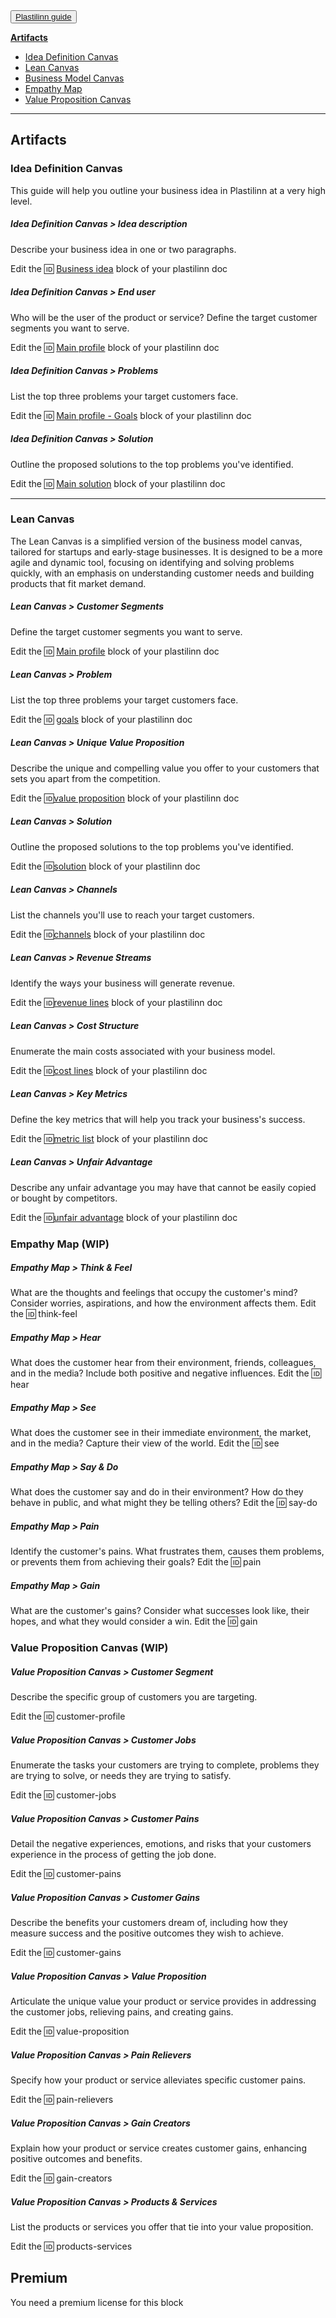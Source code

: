 <button class="btn btn-primary btn-outline bg-base-200 p-2 rounded">
    <a href="https://plastilinn.com/#/pages/guide" target="_blank"></i> Plastilinn guide</a>
</button>

**[Artifacts](#artifacts)**
- [Idea Definition Canvas](#idea-definition-canvas)
- [Lean Canvas](#lean-canvas)
- [Business Model Canvas](#business-model-canvas)
- [Empathy Map](#empathy-map)
- [Value Proposition Canvas](#value-proposition-canvas)

---

## Artifacts


### Idea Definition Canvas

This guide will help you outline your business idea in Plastilinn at a very high level.

##### Idea Definition Canvas > Idea description

Describe your business idea in one or two paragraphs.

Edit the 🆔 [Business idea](<#Business idea>) block of your plastilinn doc

##### Idea Definition Canvas > End user

Who will be the user of the product or service? Define the target customer segments you want to serve.

Edit the 🆔 [Main profile](<#Main profile>) block of your plastilinn doc

##### Idea Definition Canvas > Problems

List the top three problems your target customers face.

Edit the 🆔 [Main profile - Goals](<#Main profile - Goals>) block of your plastilinn doc

##### Idea Definition Canvas > Solution

Outline the proposed solutions to the top problems you've identified.

Edit the 🆔 [Main solution](<#Main solution>) block of your plastilinn doc

---

### Lean Canvas

The Lean Canvas is a simplified version of the business model canvas, tailored for startups and early-stage businesses. It is designed to be a more agile and dynamic tool, focusing on identifying and solving problems quickly, with an emphasis on understanding customer needs and building products that fit market demand.

##### Lean Canvas > Customer Segments

Define the target customer segments you want to serve.

Edit the 🆔 [Main profile](<#Main profile>) block of your plastilinn doc

##### Lean Canvas > Problem

List the top three problems your target customers face.

Edit the 🆔 [goals](<#Main profile - Goals>) block of your plastilinn doc

##### Lean Canvas > Unique Value Proposition

Describe the unique and compelling value you offer to your customers that sets you apart from the competition.

Edit the 🆔[value proposition](<#Main profile - Value proposition>) block of your plastilinn doc

##### Lean Canvas > Solution

Outline the proposed solutions to the top problems you've identified.

Edit the 🆔[solution](<#Main Solution>) block of your plastilinn doc

##### Lean Canvas > Channels

List the channels you'll use to reach your target customers.

Edit the 🆔[channels](<#Main profile - Channels>) block of your plastilinn doc

##### Lean Canvas > Revenue Streams

Identify the ways your business will generate revenue.

Edit the 🆔[revenue lines](<#Revenue lines>) block of your plastilinn doc

##### Lean Canvas > Cost Structure

Enumerate the main costs associated with your business model.

Edit the 🆔[cost lines](<#Cost lines>) block of your plastilinn doc

##### Lean Canvas > Key Metrics

Define the key metrics that will help you track your business's success.

Edit the 🆔[metric list](<#Metric list>) block of your plastilinn doc

##### Lean Canvas > Unfair Advantage

Describe any unfair advantage you may have that cannot be easily copied or bought by competitors.

Edit the 🆔[unfair advantage](<#Unfair advantage>) block of your plastilinn doc

### Empathy Map (WIP)


##### Empathy Map > Think & Feel

What are the thoughts and feelings that occupy the customer's mind? Consider worries, aspirations, and how the environment affects them.
Edit the 🆔 think-feel

##### Empathy Map > Hear

What does the customer hear from their environment, friends, colleagues, and in the media? Include both positive and negative influences.
Edit the 🆔 hear

##### Empathy Map > See

What does the customer see in their immediate environment, the market, and in the media? Capture their view of the world.
Edit the 🆔 see

##### Empathy Map > Say & Do

What does the customer say and do in their environment? How do they behave in public, and what might they be telling others?
Edit the 🆔 say-do

##### Empathy Map > Pain

Identify the customer's pains. What frustrates them, causes them problems, or prevents them from achieving their goals?
Edit the 🆔 pain

##### Empathy Map > Gain

What are the customer's gains? Consider what successes look like, their hopes, and what they would consider a win.
Edit the 🆔 gain

### Value Proposition Canvas (WIP)

##### Value Proposition Canvas > Customer Segment

Describe the specific group of customers you are targeting.

Edit the 🆔 customer-profile

##### Value Proposition Canvas > Customer Jobs

Enumerate the tasks your customers are trying to complete, problems they are trying to solve, or needs they are trying to satisfy.

Edit the 🆔 customer-jobs

##### Value Proposition Canvas > Customer Pains

Detail the negative experiences, emotions, and risks that your customers experience in the process of getting the job done.

Edit the 🆔 customer-pains

##### Value Proposition Canvas > Customer Gains

Describe the benefits your customers dream of, including how they measure success and the positive outcomes they wish to achieve.

Edit the 🆔 customer-gains

##### Value Proposition Canvas > Value Proposition

Articulate the unique value your product or service provides in addressing the customer jobs, relieving pains, and creating gains.

Edit the 🆔 value-proposition

##### Value Proposition Canvas > Pain Relievers

Specify how your product or service alleviates specific customer pains.

Edit the 🆔 pain-relievers

##### Value Proposition Canvas > Gain Creators

Explain how your product or service creates customer gains, enhancing positive outcomes and benefits.

Edit the 🆔 gain-creators

##### Value Proposition Canvas > Products & Services

List the products or services you offer that tie into your value proposition.

Edit the 🆔 products-services

<span id="premium"></span>
## Premium

You need a premium license for this block